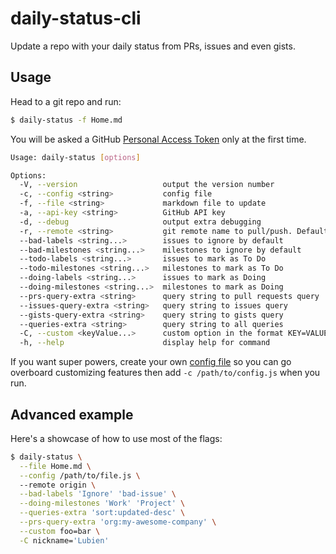 # daily-status-cli

Update a repo with your daily status from PRs, issues and even gists.

## Usage

Head to a git repo and run:

```sh
$ daily-status -f Home.md
```

You will be asked a GitHub [Personal Access Token](https://github.com/settings/tokens) only at the first time.

```sh
Usage: daily-status [options]

Options:
  -V, --version                   output the version number
  -c, --config <string>           config file
  -f, --file <string>             markdown file to update
  -a, --api-key <string>          GitHub API key
  -d, --debug                     output extra debugging
  -r, --remote <string>           git remote name to pull/push. Default 'origin'
  --bad-labels <string...>        issues to ignore by default
  --bad-milestones <string...>    milestones to ignore by default
  --todo-labels <string...>       issues to mark as To Do
  --todo-milestones <string...>   milestones to mark as To Do
  --doing-labels <string...>      issues to mark as Doing
  --doing-milestones <string...>  milestones to mark as Doing
  --prs-query-extra <string>      query string to pull requests query
  --issues-query-extra <string>   query string to issues query
  --gists-query-extra <string>    query string to gists query
  --queries-extra <string>        query string to all queries
  -C, --custom <keyValue...>      custom option in the format KEY=VALUE
  -h, --help                      display help for command
```

If you want super powers, create your own [config file](config.template.js) so you can
go overboard customizing features then add `-c /path/to/config.js` when you run.

## Advanced example

Here's a showcase of how to use most of the flags:

```sh
$ daily-status \
  --file Home.md \
  --config /path/to/file.js \ 
  --remote origin \
  --bad-labels 'Ignore' 'bad-issue' \
  --doing-milestones 'Work' 'Project' \
  --queries-extra 'sort:updated-desc' \
  --prs-query-extra 'org:my-awesome-company' \
  --custom foo=bar \
  -C nickname='Lubien'
```

